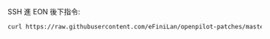 SSH 進 EON 後下指令:
```bash
curl https://raw.githubusercontent.com/eFiniLan/openpilot-patches/master/chinese-font-installer/installer.sh | bash
```